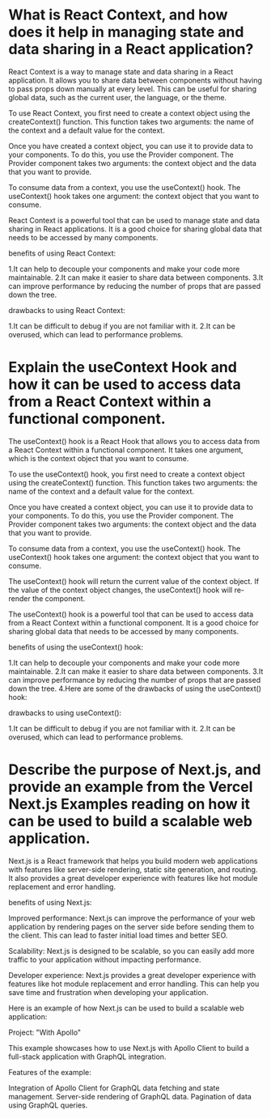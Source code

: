 # What is React Context, and how does it help in managing state and data sharing in a React application?


React Context is a way to manage state and data sharing in a React application. It allows you to share data between components without having to pass props down manually at every level. This can be useful for sharing global data, such as the current user, the language, or the theme.

To use React Context, you first need to create a context object using the createContext() function. This function takes two arguments: the name of the context and a default value for the context.

Once you have created a context object, you can use it to provide data to your components. To do this, you use the Provider component. The Provider component takes two arguments: the context object and the data that you want to provide.

To consume data from a context, you use the useContext() hook. The useContext() hook takes one argument: the context object that you want to consume.



React Context is a powerful tool that can be used to manage state and data sharing in React applications. It is a good choice for sharing global data that needs to be accessed by many components.

benefits of using React Context:

1.It can help to decouple your components and make your code more maintainable.
2.It can make it easier to share data between components.
3.It can improve performance by reducing the number of props that are passed down the tree.

drawbacks to using React Context:

1.It can be difficult to debug if you are not familiar with it.
2.It can be overused, which can lead to performance problems.










# Explain the useContext Hook and how it can be used to access data from a React Context within a functional component.


The useContext() hook is a React Hook that allows you to access data from a React Context within a functional component. It takes one argument, which is the context object that you want to consume.

To use the useContext() hook, you first need to create a context object using the createContext() function. This function takes two arguments: the name of the context and a default value for the context.

Once you have created a context object, you can use it to provide data to your components. To do this, you use the Provider component. The Provider component takes two arguments: the context object and the data that you want to provide.

To consume data from a context, you use the useContext() hook. The useContext() hook takes one argument: the context object that you want to consume.



The useContext() hook will return the current value of the context object. If the value of the context object changes, the useContext() hook will re-render the component.

The useContext() hook is a powerful tool that can be used to access data from a React Context within a functional component. It is a good choice for sharing global data that needs to be accessed by many components.

 benefits of using the useContext() hook:

1.It can help to decouple your components and make your code more maintainable.
2.It can make it easier to share data between components.
3.It can improve performance by reducing the number of props that are passed down the tree.
4.Here are some of the drawbacks of using the useContext() hook:

drawbacks to using useContext():

1.It can be difficult to debug if you are not familiar with it.
2.It can be overused, which can lead to performance problems.










# Describe the purpose of Next.js, and provide an example from the Vercel Next.js Examples reading on how it can be used to build a scalable web application.




Next.js is a React framework that helps you build modern web applications with features like server-side rendering, static site generation, and routing. It also provides a great developer experience with features like hot module replacement and error handling.

 benefits of using Next.js:

Improved performance: Next.js can improve the performance of your web application by rendering pages on the server side before sending them to the client. This can lead to faster initial load times and better SEO.

Scalability: Next.js is designed to be scalable, so you can easily add more traffic to your application without impacting performance.

Developer experience: Next.js provides a great developer experience with features like hot module replacement and error handling. This can help you save time and frustration when developing your application.

Here is an example of how Next.js can be used to build a scalable web application:

Project: "With Apollo"

This example showcases how to use Next.js with Apollo Client to build a full-stack application with GraphQL integration.

Features of the example:

Integration of Apollo Client for GraphQL data fetching and state management.
Server-side rendering of GraphQL data.
Pagination of data using GraphQL queries.